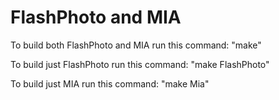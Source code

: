 FlashPhoto and MIA
=========
To build both FlashPhoto and MIA run this command:
"make"

To build just FlashPhoto run this command:
"make FlashPhoto"

To build just MIA run this command:
"make Mia"